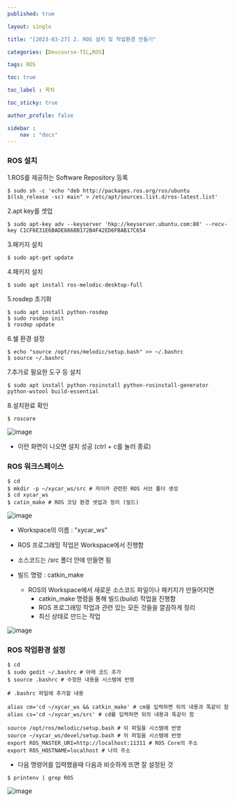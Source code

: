 ```yaml
---
published: true

layout: single

title: "[2023-03-27] 2. ROS 설치 및 작업환경 만들기"

categories: [Devcourse-TIL,ROS]

tags: ROS

toc: true

toc_label : 목차

toc_sticky: true

author_profile: false

sidebar :
    nav : "docs"
---
```


### ROS 설치



1.ROS를 제공하는 Software Repository 등록

```
$ sudo sh -c 'echo "deb http://packages.ros.org/ros/ubuntu $(lsb_release -sc) main" > /etc/apt/sources.list.d/ros-latest.list'
```



2.apt key를 셋업

``` 
$ sudo apt-key adv --keyserver 'hkp://keyserver.ubuntu.com:80' --recv-key C1CF6E31E6BADE8868B172B4F42ED6FBAB17C654
```



3.패키지 설치

```
$ sudo apt-get update
```



4.패키지 설치

```
$ sudo apt install ros-melodic-desktop-full
```



5.rosdep 초기화

```
$ sudo apt install python-rosdep
$ sudo rosdep init
$ rosdep update
```



6.쉘 환경 설정

```
$ echo "source /opt/ros/melodic/setup.bash" >> ~/.bashrc
$ source ~/.bashrc
```



7.추가로 필요한 도구 등 설치

```
$ sudo apt install python-rosinstall python-rosinstall-generator python-wstool build-essential
```



8.설치완료 확인

```
$ roscore
```

![image](https://user-images.githubusercontent.com/116723552/227980012-3258cdab-e186-4b38-bd03-b67d36e0cdfd.png)

- 이런 화면이 나오면 설치 성공 (ctrl + c를 눌러 종료)





### ROS 워크스페이스



```linux
$ cd
$ mkdir -p ~/xycar_ws/src # 자이카 관련한 ROS 서브 폴더 생성
$ cd xycar_ws
$ catin_make # ROS 코딩 환경 셋업과 정리 (빌드)
```



![image](https://user-images.githubusercontent.com/116723552/227989043-96bc4785-a6ba-4427-8f81-7714c6093136.png)

- Workspace의 이름 :  "xycar_ws"
- ROS 프로그래밍 작업은 Workspace에서 진행함
- 소스코드는 /src 폴더 안에 만들면 됨



- 빌드 명령 : catkin_make
  - ROS의 Workspace에서 새로운 소스코드 파일이나 패키지가 만들어지면
    - catkin_make 명령을 통해 빌드(build) 작업을 진행함
    - ROS 프로그래밍 작업과 관련 있는 모든 것들을 깔끔하게 정리
    - 최신 상태로 만드는 작업

![image](https://user-images.githubusercontent.com/116723552/228004653-a8be92dd-a0d8-45e4-bc47-e60ce8420c9b.png)



### ROS 작업환경 설정



```linux
$ cd
$ sudo gedit ~/.bashrc # 아래 코드 추가
$ source .bashrc # 수정한 내용을 시스템에 반영
```



```
# .bashrc 파일에 추가할 내용

alias cm='cd ~/xycar_ws && catkin_make' # cm을 입력하면 뒤의 내용과 똑같이 함
alias cs='cd ~/xycar_ws/src' # cd를 입력하면 뒤의 내용과 똑같이 함 

source /opt/ros/melodic/setup.bash # 뒤 파일을 시스템에 반영
source ~/xycar_ws/devel/setup.bash # 뒤 파일을 시스템에 반영
export ROS_MASTER_URI=http://localhost:11311 # ROS Core의 주소
export ROS_HOSTNAME=localhost # 나의 주소
```



- 다음 명령어를 입력했을때 다음과 비슷하게 뜨면 잘 설정된 것

```linux
$ printenv | grep ROS
```

![image](https://user-images.githubusercontent.com/116723552/228021044-ab318018-cc9d-4151-835b-37fef5afba7b.png)
